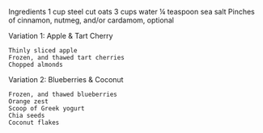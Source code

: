 Ingredients
    1 cup steel cut oats
    3 cups water
    ¼ teaspoon sea salt
    Pinches of cinnamon, nutmeg, and/or cardamom, optional

Variation 1: Apple & Tart Cherry

    Thinly sliced apple
    Frozen, and thawed tart cherries
    Chopped almonds

Variation 2: Blueberries & Coconut

    Frozen, and thawed blueberries
    Orange zest
    Scoop of Greek yogurt
    Chia seeds
    Coconut flakes

